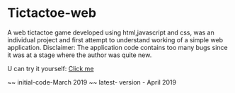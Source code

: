 # Tictactoe-web
A web tictactoe game developed using html,javascript and css, was an individual project and first attempt to understand working of a simple web application.
Disclaimer:
  The application code contains too many bugs since it was at a stage where the author was quite new.

U can try it yourself: [Click me](main.html)

~~ initial-code-March 2019
~~ latest- version - April 2019
